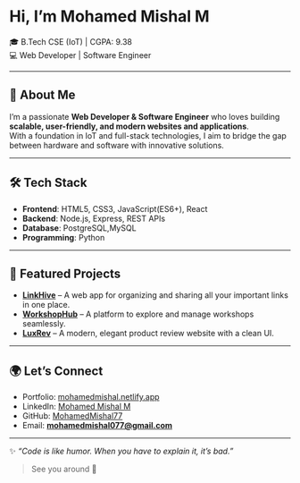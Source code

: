 # Hi, I’m Mohamed Mishal M  

🎓 B.Tech CSE (IoT) | CGPA: 9.38  
💻 Web Developer | Software Engineer  


---
## 🚀 About Me  

I’m a passionate **Web Developer & Software Engineer** who loves building **scalable, user-friendly, and modern websites and applications**.  
With a foundation in IoT and full-stack technologies, I aim to bridge the gap between hardware and software with innovative solutions.  


---

## 🛠 Tech Stack  

- **Frontend**: HTML5, CSS3, JavaScript(ES6+), React  
- **Backend**: Node.js, Express, REST APIs  
- **Database**: PostgreSQL,MySQL
- **Programming**: Python  

---

## 📌 Featured Projects  

- **[LinkHive](https://mylinkhive.netlify.app/)** – A web app for organizing and sharing all your important links in one place.  
- **[WorkshopHub](https://theworkshophub.netlify.app/)** – A platform to explore and manage workshops seamlessly.  
- **[LuxRev](https://luxrev.netlify.app/)** – A modern, elegant product review website with a clean UI.  

---

## 🌍 Let’s Connect  

- Portfolio: [mohamedmishal.netlify.app](https://mohamedmishal.netlify.app/)  
- LinkedIn: [Mohamed Mishal M](https://www.linkedin.com/in/mohamed-mishal-m-2ab378268)  
- GitHub: [MohamedMishal77](https://github.com/MohamedMishal77)  
- Email: **mohamedmishal077@gmail.com**  

---

✨ *“Code is like humor. When you have to explain it, it’s bad.”*  

> See you around 👋
